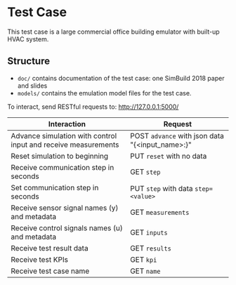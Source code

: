 Test Case 
===================
This test case is a large commercial office building emulator with built-up HVAC system.

Structure
---------

- ``doc/`` contains documentation of the test case: one SimBuild 2018 paper and  slides
- ``models/`` contains the emulation model files for the test case.


To interact, send RESTful requests to: http://127.0.0.1:5000/<request>

| Interaction                                                    | Request                                                   |
|----------------------------------------------------------------|-----------------------------------------------------------|
| Advance simulation with control input and receive measurements |  POST ``advance`` with json data "{<input_name>:<value>}" |
| Reset simulation to beginning                                  |  PUT ``reset`` with no data                               |
| Receive communication step in seconds                          |  GET ``step``                                             |
| Set communication step in seconds                              |  PUT ``step`` with data ``step=<value>``                  |
| Receive sensor signal names (y) and metadata                   |  GET ``measurements``                                     |
| Receive control signals names (u) and metadata                 |  GET ``inputs``                                           |
| Receive test result data                                       |  GET ``results``                                          |
| Receive test KPIs                                              |  GET ``kpi``                                              |
| Receive test case name                                         |  GET ``name``                                             |
